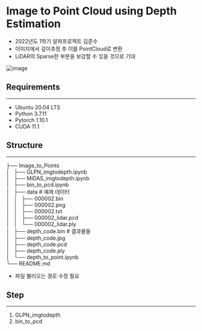 # Image to Point Cloud using Depth Estimation
  
- 2022년도 1학기 알파프로젝트 김준수  
- 이미지에서 깊이추정 후 이를 PointCloud로 변환
- LiDAR의 Sparse한 부분을 보강할 수 있을 것으로 기대
  
![image](https://user-images.githubusercontent.com/73662370/176345506-4b82ac36-be9a-42ec-be98-224e87aee9d0.png)

## Requirements
---
- Ubuntu 20.04 LTS
- Python 3.7.11
- Pytorch 1.10.1
- CUDA 11.1

## Structure
---
├── Image_to_Points  
│   ├── GLPN_imgtodepth.ipynb  
│   ├── MiDAS_imgtodepth.ipynb  
│   ├── bin_to_pcd.ipynb  
│   ├── data # 예제 데이터  
│   │   ├── 000002.bin  
│   │   ├── 000002.png  
│   │   ├── 000002.txt  
│   │   ├── 000002_lidar.pcd  
│   │   └── 000002_lidar.ply  
│   ├── depth_code.bin  # 결과물들  
│   ├── depth_code.jpg  
│   ├── depth_code.pcd  
│   ├── depth_code.ply  
│   └── depth_to_point.ipynb  
└── README.md  
-  파일 불러오는 경로 수정 필요

## Step
---
1. GLPN_imgtodepth
2. bin_to_pcd
